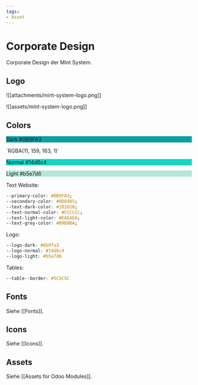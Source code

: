 ```yaml
---
tags:
- Asset
---
```

# Corporate Design
Corporate Design der Mint System.

## Logo

![[attachments/mint-system-logo.png]]

![[assets/mint-system-logo.png]]

## Colors

<div style="background-color: #0B9FA3;"><p>Dark #0B9FA3</p></div>
`RGBA(11, 159, 163, 1)`
<div style="background-color: #14d6c4;"><p>Normal #14d6c4</p></div>
<div style="background-color: #b5e7d6;"><p>Light #b5e7d6</p></div>

Text Website:

```css
--primary-color: #0B9FA3;
--secondary-color: #0D8485;
--text-dark-color: #202020;
--text-normal-color: #CCCCCC;
--text-light-color: #EAEAEA;	
--text-grey-color: #B9B9BA;
```

Logo:

```css
--logo-dark: #0b9fa3
--logo-normal: #14d6c4
--logo-light: #b5e7d6
```

Tables:

```css
--table--border: #5C5C5C
```

## Fonts

Siehe [[Fonts]].

## Icons

Siehe [[Icons]].

## Assets

Siehe [[Assets for Odoo Modules]].